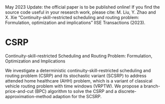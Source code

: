 May 2023 Update: the official paper is to be published online!  If you find the source code useful in your research work, please cite: M. Liu, Y. Zhao and X. Xie “Continuity-skill-restricted scheduling and routing problem: Formulation, optimization and implications” IISE Transactions (2023). 

# CSRP
Continuity-skill-restricted Scheduling and Routing Problem: Formulation, Optimization and Implications

We investigate a deterministic continuity-skill-restricted scheduling and routing problem (CSRP) and its stochastic variant (SCSRP) to address attended home healthcare (AHH) problem, which is a variant of classical vehicle routing problem with time windows (VRPTW). We propose a branch-price-and-cut (BPC) algorithm to solve the CSRP and a discrete-approximation-method adaption for the SCSRP.



